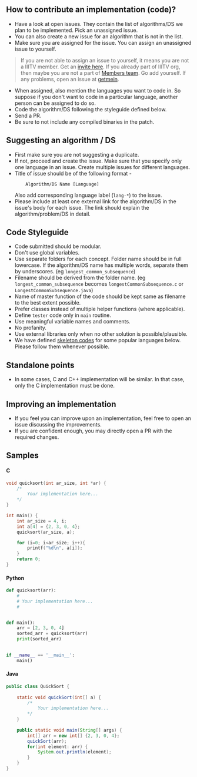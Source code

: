 ## How to contribute an implementation (code)?

* Have a look at open issues. They contain the list of algorithms/DS we plan to be implemented. Pick an unassigned issue.
* You can also create a new issue for an algorithm that is not in the list.
* Make sure you are assigned for the issue. You can assign an unassigned issue to yourself. 

> If you are not able to assign an issue to yourself, it means you are not a IIITV member. Get an [invite here](https://github.com/iiitv/getmein). If you already part of IIITV org, then maybe you are not a part of [Members team](https://github.com/orgs/iiitv/teams/members). Go add yourself. If any problems, open an issue at [getmein](https://github.com/iiitv/getmein).

* When assigned, also mention the languages you want to code in. So suppose if you don't want to code in a particular language, another person can be assigned to do so. 
* Code the algorithm/DS following the styleguide defined below.
* Send a PR. 
* Be sure to not include any compiled binaries in the patch.


<a name="sa"></a>

## Suggesting an algorithm / DS

* First make sure you are not suggesting a duplicate.
* If not, proceed and create the issue. Make sure that you specify only one language in an issue. Create multiple issues for different languages.
* Title of issue should be of the following format -
    ```
        Algorithm/DS Name [Language]
    ```
    Also add corresponding language label (`lang-*`) to the issue.
* Please include at least one external link for the algorithm/DS in the issue's body for each issue. The link should explain the algorithm/problem/DS in detail.


<a name="cs"></a>

## Code Styleguide

* Code submitted should be modular. 
* Don't use global variables.
* Use separate folders for each concept. Folder name should be in full lowercase. If the algorithm/DS name has multiple words, separate them by underscores. (eg `longest_common_subsequence`)
* Filename should be derived from the folder name. (eg `longest_common_subsequence` becomes `longestCommonSubsequence.c` or `LongestCommonSubsequence.java`)
* Name of master function of the code should be kept same as filename to the best extent possible.
* Prefer classes instead of multiple helper functions (where applicable).
* Define `tester` code only in `main` routine.
* Use meaningful variable names and comments.
* No profanity.
* Use external libraries only when no other solution is possible/plausible.
* We have defined [skeleton codes](#samples) for some popular languages below. Please follow them whenever possible.


<a name="points"></a>

## Standalone points

* In some cases, C and C++ implementation will be similar. In that case, only the C implementation must be done.


<a name="improving"></a>

## Improving an implementation

* If you feel you can improve upon an implementation, feel free to open an issue discussing the improvements.
* If you are confident enough, you may directly open a PR with the required changes.


<a name="samples"></a>

## Samples

#### C

```c
void quicksort(int ar_size, int *ar) {
    /*
        Your implementation here...
    */
}

int main() {
	int ar_size = 4, i;
	int a[4] = {2, 3, 0, 4};
	quicksort(ar_size, a);

	for (i=0; i<ar_size; i++){
		printf("%d\n", a[i]);
	}
	return 0;
}
```

#### Python
```python
def quicksort(arr):
    #
    # Your implementation here...
    #


def main():
    arr = [2, 3, 0, 4]
    sorted_arr = quicksort(arr)
    print(sorted_arr)

    
if __name__ == '__main__':
    main()
```

#### Java
```java
public class QuickSort {
    
    static void quickSort(int[] a) {
        /*
            Your implementation here...
        */
    }
    
    public static void main(String[] args) {
        int[] arr = new int[] {2, 3, 0, 4};
        quickSort(arr);
        for(int element: arr) {
            System.out.println(element);
        }
    }
}
```